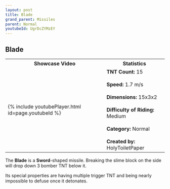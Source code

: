 ```yaml
---
layout: post
title: Blade
grand_parent: Missiles
parent: Normal
youtubeId: UgrDcZYMzEY
---
```

**Blade**
---

<table>
    <tr>
        <th>Showcase Video</th>
        <th>Statistics</th>
    </tr>
    <tr>
        <td>{% include youtubePlayer.html id=page.youtubeId %}</td>
        <td>
            <b>TNT Count:</b> 15<br><br>
            <b>Speed:</b> 1.7 m/s<br><br>
            <b>Dimensions:</b> 15x3x2<br><br>
            <b>Difficulty of Riding:</b> Medium<br><br>
            <b>Category:</b> Normal<br><br>
            <b>Created by:</b> HolyToiletPaper
        </td>
    </tr>
</table>

The **Blade** is a **Sword**-shaped missile. Breaking the slime block on the side will drop down 3 bomber TNT below it.

Its special properties are having multiple trigger TNT and being nearly impossible to defuse once it detonates.